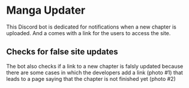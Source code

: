 # Manga Updater
This Discord bot is dedicated for notifications when a new chapter is uploaded. And a comes with a link for the users to access the site.

## Checks for false site updates
The bot also checks if a link to a new chapter is falsly updated because there are some cases in which the developers add a link (photo #1) that leads to a page saying that the chapter is not finished yet (photo #2)
